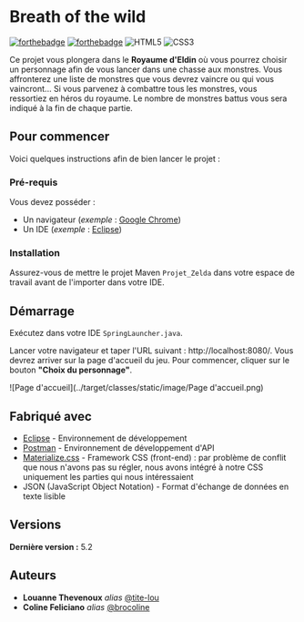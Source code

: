 # Breath of the wild

[![forthebadge](http://forthebadge.com/images/badges/built-with-love.svg)](http://forthebadge.com)  [![forthebadge](https://forthebadge.com/images/badges/made-with-java.svg)](https://forthebadge.com) 
<img alt="HTML5" src="https://img.shields.io/badge/html5%20-%23E34F26.svg?&style=for-the-badge&logo=html5&logoColor=white"/> <img alt="CSS3" src="https://img.shields.io/badge/css3%20-%231572B6.svg?&style=for-the-badge&logo=css3&logoColor=white"/>


Ce projet vous plongera dans le **Royaume d'Eldin** où vous pourrez choisir un personnage afin de vous lancer dans une chasse aux monstres. Vous affronterez une liste de monstres que vous devrez vaincre ou qui vous vaincront... Si vous parvenez à combattre tous les monstres, vous ressortiez en héros du royaume. Le nombre de monstres battus vous sera indiqué à la fin de chaque partie.

## Pour commencer

Voici quelques instructions afin de bien lancer le projet : 

### Pré-requis

Vous devez posséder :

- Un navigateur (_exemple_ : [Google Chrome](https://www.google.fr))
- Un IDE (_exemple_ : [Eclipse](https://www.eclipse.org))

### Installation

Assurez-vous de mettre le projet Maven ``Projet_Zelda`` dans votre espace de travail avant de l'importer dans votre IDE. 

## Démarrage

Exécutez dans votre IDE ``SpringLauncher.java``. 

Lancer votre navigateur et taper l'URL suivant :  http://localhost:8080/. Vous devrez arriver sur la page d'accueil du jeu. Pour commencer, cliquer sur le bouton **"Choix du personnage"**.

![Page d'accueil](../target/classes/static/image/Page d'accueil.png)

## Fabriqué avec

* [Eclipse](https://www.eclipse.org) - Environnement de développement
* [Postman](https://www.postman.com) - Environnement de développement d'API
* [Materialize.css](http://materializecss.com) - Framework CSS (front-end) : par problème de conflit que nous n'avons pas su régler, nous avons intégré à notre CSS uniquement les parties qui nous intéressaient
* JSON (JavaScript Object Notation) - Format d'échange de données en texte lisible


## Versions

**Dernière version :** 5.2

## Auteurs

* **Louanne Thevenoux** _alias_ [@tite-lou](https://github.com/tite-lou)
* **Coline Feliciano** _alias_ [@brocoline](https://github.com/brocoline)

